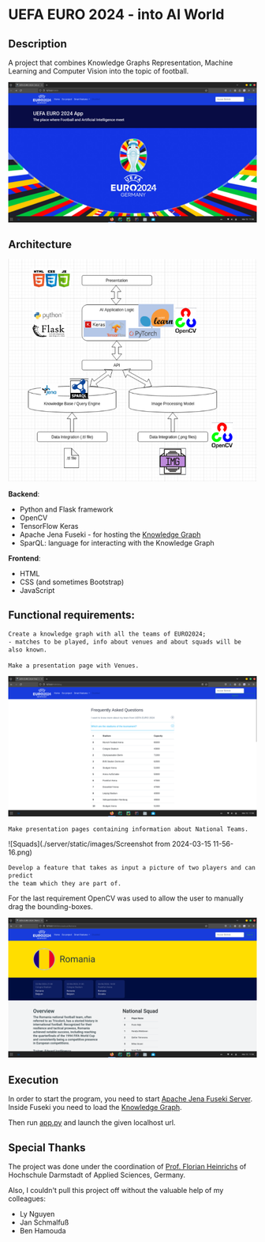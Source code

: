 # UEFA EURO 2024 - into AI World

## Description
A project that combines Knowledge Graphs Representation, Machine Learning and Computer Vision
into the topic of football.

![main-page](./server/static/images/Screenshot2.png)
## Architecture

![architecture](./server/static/logo/architecture.png)

**Backend**: 
- Python and Flask framework
- OpenCV
- TensorFlow Keras
- Apache Jena Fuseki - for hosting the [Knowledge Graph](./Knowledge_Graph_Task/Euro2024_DB.ttl)
- SparQL: language for interacting with the Knowledge Graph

**Frontend**:
- HTML
- CSS (and sometimes Bootstrap)
- JavaScript

## Functional requirements:
    Create a knowledge graph with all the teams of EURO2024;
    - matches to be played, info about venues and about squads will be also known.
    
    Make a presentation page with Venues.
    
![Venues](./server/static/images/Screenshot3.png)

    Make presentation pages containing information about National Teams.

![Squads](./server/static/images/Screenshot from 2024-03-15 11-56-16.png)

    Develop a feature that takes as input a picture of two players and can predict 
    the team which they are part of.
    
For the last requirement OpenCV was used to allow the user to manually drag the bounding-boxes.

![test_picture](./server/static/images/Screenshot1.png)

## Execution
In order to start the program, you need to start [Apache Jena Fuseki Server](./apache-jena-fuseki-4.10.0/fuseki-server).  
Inside Fuseki you need to load the [Knowledge Graph](./Knowledge_Graph_Task/Euro2024_DB.ttl).

Then run [app.py](./server/app.py) and launch the given localhost url.

## Special Thanks
The project was done under the coordination of [Prof. Florian Heinrichs](https://hessian.ai/de/personen/florian-heinrichs/) of 
Hochschule Darmstadt of Applied Sciences, Germany.

Also, I couldn't pull this project off without the valuable help of my colleagues:
- Ly Nguyen
- Jan Schmalfuß
- Ben Hamouda

    